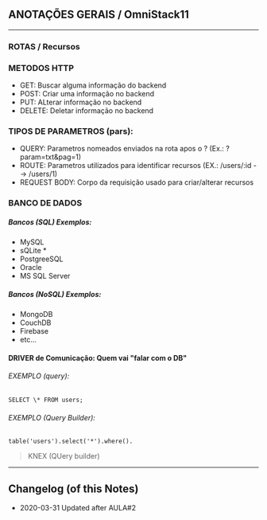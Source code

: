## ANOTAÇÕES GERAIS / OmniStack11

----
### ROTAS / Recursos

### METODOS HTTP

* GET: Buscar alguma informação do backend
* POST: Criar uma informação no backend
* PUT: ALterar informação no backend
* DELETE: Deletar informação no backend

### TIPOS DE PARAMETROS (pars): 

* QUERY: Parametros nomeados enviados na rota apos o ? (Ex.: ?param=txt&pag=1)
* ROUTE: Parametros utilizados para identificar recursos (EX.: /users/:id --> /users/1)
* REQUEST BODY: Corpo da requisição usado para criar/alterar recursos

### BANCO DE DADOS

##### Bancos (SQL) Exemplos: 
* MySQL
* sQLite *
* PostgreeSQL
* Oracle
* MS SQL Server

##### Bancos (NoSQL) Exemplos: 
* MongoDB
* CouchDB
* Firebase
* etc...


#### DRIVER de Comunicação: Quem vai "falar com o DB"
###### EXEMPLO (query): 
    SELECT \* FROM users;

###### EXEMPLO (Query Builder):
    table('users').select('*').where().

>  KNEX (QUery builder)


----
## Changelog (of this Notes)
* 2020-03-31 Updated after AULA#2
